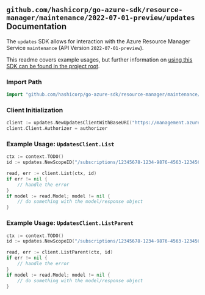 
## `github.com/hashicorp/go-azure-sdk/resource-manager/maintenance/2022-07-01-preview/updates` Documentation

The `updates` SDK allows for interaction with the Azure Resource Manager Service `maintenance` (API Version `2022-07-01-preview`).

This readme covers example usages, but further information on [using this SDK can be found in the project root](https://github.com/hashicorp/go-azure-sdk/tree/main/docs).

### Import Path

```go
import "github.com/hashicorp/go-azure-sdk/resource-manager/maintenance/2022-07-01-preview/updates"
```


### Client Initialization

```go
client := updates.NewUpdatesClientWithBaseURI("https://management.azure.com")
client.Client.Authorizer = authorizer
```


### Example Usage: `UpdatesClient.List`

```go
ctx := context.TODO()
id := updates.NewScopeID("/subscriptions/12345678-1234-9876-4563-123456789012/resourceGroups/some-resource-group")

read, err := client.List(ctx, id)
if err != nil {
	// handle the error
}
if model := read.Model; model != nil {
	// do something with the model/response object
}
```


### Example Usage: `UpdatesClient.ListParent`

```go
ctx := context.TODO()
id := updates.NewScopeID("/subscriptions/12345678-1234-9876-4563-123456789012/resourceGroups/some-resource-group")

read, err := client.ListParent(ctx, id)
if err != nil {
	// handle the error
}
if model := read.Model; model != nil {
	// do something with the model/response object
}
```
